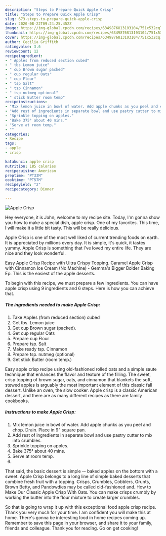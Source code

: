 ```yaml
---
description: "Steps to Prepare Quick Apple Crisp"
title: "Steps to Prepare Quick Apple Crisp"
slug: 673-steps-to-prepare-quick-apple-crisp
date: 2020-08-22T09:24:25.452Z
image: https://img-global.cpcdn.com/recipes/6349876813103104/751x532cq70/apple-crisp-recipe-main-photo.jpg
thumbnail: https://img-global.cpcdn.com/recipes/6349876813103104/751x532cq70/apple-crisp-recipe-main-photo.jpg
cover: https://img-global.cpcdn.com/recipes/6349876813103104/751x532cq70/apple-crisp-recipe-main-photo.jpg
author: Cecilia Griffith
ratingvalue: 3.6
reviewcount: 12
recipeingredient:
- " Apples from reduced section cubed"
- " tbs Lemon juice"
- " cup Brown sugar packed"
- " cup regular Oats"
- " cup Flour"
- " tsp Salt"
- " tsp Cinnamon"
- " tsp nutmeg optional"
- " stick Butter room temp"
recipeinstructions:
- "Mix lemon juice in bowl of water. Add apple chunks as you peel and chop. Drain. Place in 9&#34; square pan."
- "Add rest of ingredients in separate bowl and use pastry cutter to mix into crumbles."
- "Sprinkle topping on apples."
- "Bake 375° about 40 mins."
- "Serve at room temp."
- ""
categories:
- Recipe
tags:
- apple
- crisp

katakunci: apple crisp 
nutrition: 185 calories
recipecuisine: American
preptime: "PT33M"
cooktime: "PT57M"
recipeyield: "2"
recipecategory: Dinner

---
```



![Apple Crisp](https://img-global.cpcdn.com/recipes/6349876813103104/751x532cq70/apple-crisp-recipe-main-photo.jpg)

Hey everyone, it is John, welcome to my recipe site. Today, I'm gonna show you how to make a special dish, apple crisp. One of my favorites. This time, I will make it a little bit tasty. This will be really delicious.

Apple Crisp is one of the most well liked of current trending foods on earth. It is appreciated by millions every day. It is simple, it's quick, it tastes yummy. Apple Crisp is something that I've loved my entire life. They are nice and they look wonderful.

Easy Apple Crisp Recipe with Ultra Crispy Topping. Caramel Apple Crisp with Cinnamon Ice Cream (No Machine) - Gemma&#39;s Bigger Bolder Baking Ep. This is the easiest of the apple desserts.


To begin with this recipe, we must prepare a few ingredients. You can have apple crisp using 9 ingredients and 6 steps. Here is how you can achieve that.

##### The ingredients needed to make Apple Crisp:

1. Take  Apples (from reduced section) cubed
1. Get  tbs. Lemon juice
1. Get  cup Brown sugar (packed).
1. Get  cup regular Oats
1. Prepare  cup Flour
1. Prepare  tsp. Salt
1. Make ready  tsp. Cinnamon
1. Prepare  tsp. nutmeg (optional)
1. Get  stick Butter (room temp.)


Easy apple crisp recipe using old-fashioned rolled oats and a simple saute technique that enhances the flavor and texture of the filling. The sweet, crisp topping of brown sugar, oats, and cinnamon that blankets the soft, stewed apples is arguably the most important element of this classic fall dessert. Unlike an oven, the slow cooker. Apple crisp is a classic American dessert, and there are as many different recipes as there are family cookbooks. 

##### Instructions to make Apple Crisp:

1. Mix lemon juice in bowl of water. Add apple chunks as you peel and chop. Drain. Place in 9&#34; square pan.
1. Add rest of ingredients in separate bowl and use pastry cutter to mix into crumbles.
1. Sprinkle topping on apples.
1. Bake 375° about 40 mins.
1. Serve at room temp.
1. 


That said, the basic dessert is simple -- baked apples on the bottom with a sweet. Apple Crisp belongs to a long line of simple baked desserts that combine fresh fruit with a topping. Crisps, Crumbles, Cobblers, Grunts, Brown Betty, and Pandowdies may be called old-fashioned and. How to Make Our Classic Apple Crisp With Oats. You can make crisps crumbly by working the butter into the flour mixture to create larger crumbles. 

So that is going to wrap it up with this exceptional food apple crisp recipe. Thank you very much for your time. I am confident you will make this at home. There's gonna be interesting food in home recipes coming up. Remember to save this page in your browser, and share it to your family, friends and colleague. Thank you for reading. Go on get cooking!
